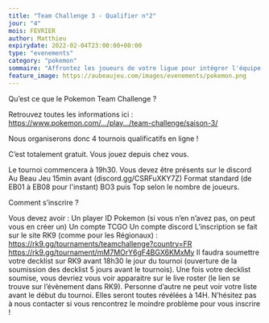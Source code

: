 ```yaml
---
title: "Team Challenge 3 - Qualifier n°2"
jour: "4"
mois: FEVRIER
author: Matthieu
expirydate: 2022-02-04T23:00:00+00:00
type: "evenements"
category: "pokemon"
sommaire: "Affrontez les joueurs de votre ligue pour intégrer l'équipe qui défendra celle-ci lors du Team Challenge !"
feature_image: https://aubeaujeu.com/images/evenements/pokemon.png
---
```


Qu’est ce que le Pokemon Team Challenge ?

Retrouvez toutes les informations ici : https://www.pokemon.com/.../play.../team-challenge/saison-3/

Nous organiserons donc 4 tournois qualificatifs en ligne !

C’est totalement gratuit. Vous jouez depuis chez vous.

Le tournoi commencera à 19h30. Vous devez être présents sur le discord Au Beau Jeu 15min avant (discord.gg/CSRFuXKY7Z)
Format standard (de EB01 à EB08 pour l'instant) BO3 puis Top selon le nombre de joueurs.

Comment s’inscrire ?

Vous devez avoir :
Un player ID Pokemon (si vous n’en n’avez pas, on peut vous en créer un)
Un compte TCGO
Un compte discord
L’inscription se fait sur le site RK9 (comme pour les Régionaux) : https://rk9.gg/tournaments/teamchallenge?country=FR
https://rk9.gg/tournament/mM7MOrY6gF4BGX6KMxMy
Il faudra soumettre votre decklist sur RK9 avant 18h30 le jour du tournoi (ouverture de la soumission des decklist 5 jours avant le tournois).
Une fois votre decklist soumise, vous devriez vous voir apparaitre sur le live roster (le lien se trouve sur l’évènement dans RK9). Personne d’autre ne peut voir votre liste avant le début du tournoi. Elles seront toutes révélées à 14H.
N’hésitez pas à nous contacter si vous rencontrez le moindre problème pour vous inscrire !
